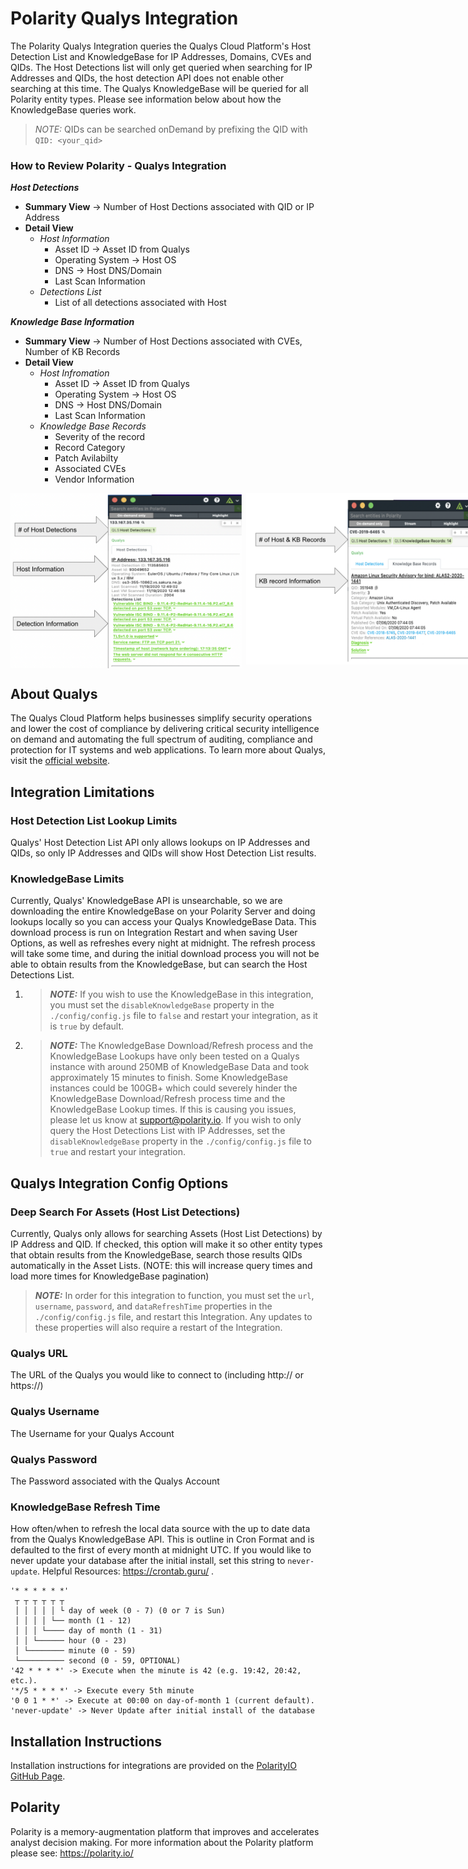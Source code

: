 # Polarity Qualys Integration
 The Polarity Qualys Integration queries the Qualys Cloud Platform's Host Detection List and KnowledgeBase for IP Addresses, Domains, CVEs and QIDs. The Host Detections list will only get queried when searching for IP Addresses and QIDs, the host detection API does not enable other searching at this time. The Qualys KnowledgeBase will be queried for all Polarity entity types. Please see information below about how the KnowledgeBase queries work. 
> *NOTE:* QIDs can be searched onDemand by prefixing the QID with `QID: <your_qid>`


### How to Review Polarity - Qualys Integration 
***Host Detections***
* **Summary View** -> Number of Host Dections associated with QID or IP Address 
* **Detail View**
    * *Host Information*
        * Asset ID -> Asset ID from Qualys
        * Operating System -> Host OS
        * DNS -> Host DNS/Domain
        * Last Scan Information
    * *Detections List*
        * List of all detections associated with Host

***Knowledge Base Information***
* **Summary View** -> Number of Host Dections associated with CVEs, Number of KB Records
* **Detail View**
    * *Host Infromation*
        * Asset ID -> Asset ID from Qualys
        * Operating System -> Host OS
        * DNS -> Host DNS/Domain
        * Last Scan Information
    * *Knowledge Base Records*
        * Severity of the record
        * Record Category
        * Patch Avilabilty
        * Associated CVEs
        * Vendor Information

<div style="display:flex; align-items: flex-start;">
  <img width="370" style="margin-right: 7px" alt="Integration Example" src="./assets/hostDetections.png">
  <img width="370" alt="Integration Example" src="./assets/knowledgeBase.png">
</div>

## About Qualys 
The Qualys Cloud Platform helps businesses simplify security operations and lower the cost of compliance by delivering critical security intelligence on demand and automating the full spectrum of auditing, compliance and protection for IT systems and web applications. 
To learn more about Qualys, visit the [official website](https://www.qualys.com/).
## Integration Limitations
### Host Detection List Lookup Limits
Qualys' Host Detection List API only allows lookups on IP Addresses and QIDs, so only IP Addresses and QIDs will show Host Detection List results.
### KnowledgeBase Limits
Currently, Qualys' KnowledgeBase API is unsearchable, so we are downloading the entire KnowledgeBase on your Polarity Server and doing lookups locally so you can access your Qualys KnowledgeBase Data.  This download process is run on Integration Restart and when saving User Options, as well as refreshes every night at midnight.  The refresh process will take some time, and during the initial download process you will not be able to obtain results from the KnowledgeBase, but can search the Host Detections List. 
1. > ***NOTE:*** If you wish to use the KnowledgeBase in this integration, you must set the `disableKnowledgeBase` property in the `./config/config.js` file to `false` and restart your integration, as it is `true` by default.
2. > ***NOTE:*** The KnowledgeBase Download/Refresh process and the KnowledgeBase Lookups have only been tested on a Qualys instance with around 250MB of KnowledgeBase Data and took approximately 15 minutes to finish.  Some KnowledgeBase instances could be 100GB+ which could severely hinder the KnowledgeBase Download/Refresh process time and the KnowledgeBase Lookup times.  If this is causing you issues, please let us know at support@polarity.io.  If you wish to only query the Host Detections List with IP Addresses, set the `disableKnowledgeBase` property in the `./config/config.js` file to `true` and restart your integration.
## Qualys Integration Config Options
### Deep Search For Assets (Host List Detections)
Currently, Qualys only allows for searching Assets (Host List Detections) by IP
Address and QID.  If checked, this option will make it so other entity types that
obtain results from the KnowledgeBase, search those results QIDs automatically
in the Asset Lists.  (NOTE: this will increase query times and load more times
for KnowledgeBase pagination)
> ***NOTE:*** In order for this integration to function, you must set the `url`, `username`, `password`, and `dataRefreshTime` properties in the `./config/config.js` file, and restart this Integration.  Any updates to these properties will also require a restart of the Integration.
### Qualys URL
The URL of the Qualys you would like to connect to (including http:// or https://)
### Qualys Username
The Username for your Qualys Account
### Qualys Password
The Password associated with the Qualys Account
### KnowledgeBase Refresh Time
How often/when to refresh the local data source with the up to date data from the Qualys KnowledgeBase API.  This is outline in Cron Format and is defaulted to the first of every month at midnight UTC. If you would like to never update your database after the initial install, set this string to `never-update`.  Helpful Resources: https://crontab.guru/ .
```
'* * * * * *'
 ┬ ┬ ┬ ┬ ┬ ┬
 │ │ │ │ │ └ day of week (0 - 7) (0 or 7 is Sun)
 │ │ │ │ └── month (1 - 12)
 │ │ │ └──── day of month (1 - 31)
 │ │ └────── hour (0 - 23)
 │ └──────── minute (0 - 59)
 └────────── second (0 - 59, OPTIONAL)
'42 * * * *' -> Execute when the minute is 42 (e.g. 19:42, 20:42, etc.).
'*/5 * * * *' -> Execute every 5th minute
'0 0 1 * *' -> Execute at 00:00 on day-of-month 1 (current default).
'never-update' -> Never Update after initial install of the database
```
## Installation Instructions
Installation instructions for integrations are provided on the [PolarityIO GitHub Page](https://polarityio.github.io/).
## Polarity
Polarity is a memory-augmentation platform that improves and accelerates analyst decision making.  For more information about the Polarity platform please see:
https://polarity.io/